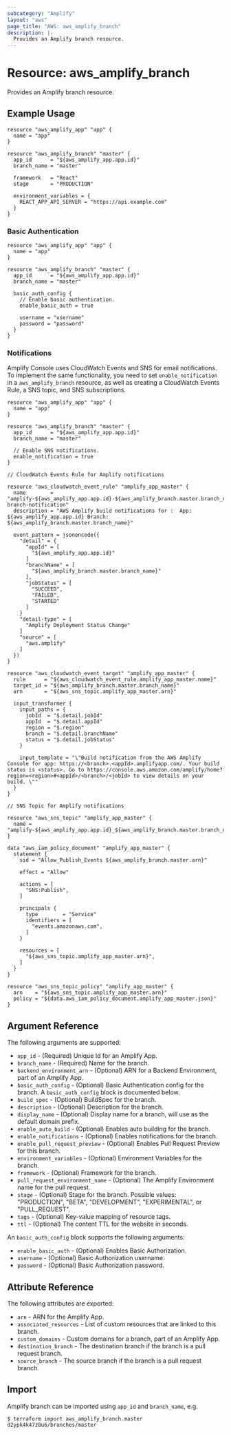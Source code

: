 ```yaml
---
subcategory: "Amplify"
layout: "aws"
page_title: "AWS: aws_amplify_branch"
description: |-
  Provides an Amplify branch resource.
---
```


# Resource: aws_amplify_branch

Provides an Amplify branch resource.

## Example Usage

```hcl
resource "aws_amplify_app" "app" {
  name = "app"
}

resource "aws_amplify_branch" "master" {
  app_id      = "${aws_amplify_app.app.id}"
  branch_name = "master"

  framework   = "React"
  stage       = "PRODUCTION"

  environment_variables = {
    REACT_APP_API_SERVER = "https://api.example.com"
  }
}
```

### Basic Authentication

```hcl
resource "aws_amplify_app" "app" {
  name = "app"
}

resource "aws_amplify_branch" "master" {
  app_id      = "${aws_amplify_app.app.id}"
  branch_name = "master"

  basic_auth_config {
    // Enable basic authentication.
    enable_basic_auth = true

    username = "username"
    password = "password"
  }
}
```

### Notifications

Amplify Console uses CloudWatch Events and SNS for email notifications.  To implement the same functionality, you need to set `enable_notification` in a `aws_amplify_branch` resource, as well as creating a CloudWatch Events Rule, a SNS topic, and SNS subscriptions.

```hcl
resource "aws_amplify_app" "app" {
  name = "app"
}

resource "aws_amplify_branch" "master" {
  app_id      = "${aws_amplify_app.app.id}"
  branch_name = "master"

  // Enable SNS notifications.
  enable_notification = true
}

// CloudWatch Events Rule for Amplify notifications

resource "aws_cloudwatch_event_rule" "amplify_app_master" {
  name        = "amplify-${aws_amplify_app.app.id}-${aws_amplify_branch.master.branch_name}-branch-notification"
  description = "AWS Amplify build notifications for :  App: ${aws_amplify_app.app.id} Branch: ${aws_amplify_branch.master.branch_name}"

  event_pattern = jsonencode({
    "detail" = {
      "appId" = [
        "${aws_amplify_app.app.id}"
      ]
      "branchName" = [
        "${aws_amplify_branch.master.branch_name}"
      ],
      "jobStatus" = [
        "SUCCEED",
        "FAILED",
        "STARTED"
      ]
    }
    "detail-type" = [
      "Amplify Deployment Status Change"
    ]
    "source" = [
      "aws.amplify"
    ]
  })
}

resource "aws_cloudwatch_event_target" "amplify_app_master" {
  rule      = "${aws_cloudwatch_event_rule.amplify_app_master.name}"
  target_id = "${aws_amplify_branch.master.branch_name}"
  arn       = "${aws_sns_topic.amplify_app_master.arn}"

  input_transformer {
    input_paths = {
      jobId  = "$.detail.jobId"
      appId  = "$.detail.appId"
      region = "$.region"
      branch = "$.detail.branchName"
      status = "$.detail.jobStatus"
    }

    input_template = "\"Build notification from the AWS Amplify Console for app: https://<branch>.<appId>.amplifyapp.com/. Your build status is <status>. Go to https://console.aws.amazon.com/amplify/home?region=<region>#<appId>/<branch>/<jobId> to view details on your build. \""
  }
}

// SNS Topic for Amplify notifications

resource "aws_sns_topic" "amplify_app_master" {
  name = "amplify-${aws_amplify_app.app.id}_${aws_amplify_branch.master.branch_name}"
}

data "aws_iam_policy_document" "amplify_app_master" {
  statement {
    sid = "Allow_Publish_Events ${aws_amplify_branch.master.arn}"

    effect = "Allow"

    actions = [
      "SNS:Publish",
    ]

    principals {
      type        = "Service"
      identifiers = [
        "events.amazonaws.com",
      ]
    }

    resources = [
      "${aws_sns_topic.amplify_app_master.arn}",
    ]
  }
}

resource "aws_sns_topic_policy" "amplify_app_master" {
  arn    = "${aws_sns_topic.amplify_app_master.arn}"
  policy = "${data.aws_iam_policy_document.amplify_app_master.json}"
}
```

## Argument Reference

The following arguments are supported:

* `app_id` - (Required) Unique Id for an Amplify App.
* `branch_name` - (Required) Name for the branch.
* `backend_environment_arn` - (Optional) ARN for a Backend Environment, part of an Amplify App.
* `basic_auth_config` - (Optional) Basic Authentication config for the branch. A `basic_auth_config` block is documented below.
* `build_spec` - (Optional) BuildSpec for the branch.
* `description` - (Optional) Description for the branch.
* `display_name` - (Optional) Display name for a branch, will use as the default domain prefix.
* `enable_auto_build` - (Optional) Enables auto building for the branch.
* `enable_notifications` - (Optional) Enables notifications for the branch.
* `enable_pull_request_preview` - (Optional) Enables Pull Request Preview for this branch.
* `environment_variables` - (Optional) Environment Variables for the branch.
* `framework` - (Optional) Framework for the branch.
* `pull_request_environment_name` - (Optional) The Amplify Environment name for the pull request.
* `stage` - (Optional) Stage for the branch. Possible values: "PRODUCTION", "BETA", "DEVELOPMENT", "EXPERIMENTAL", or "PULL_REQUEST".
* `tags` - (Optional) Key-value mapping of resource tags.
* `ttl` - (Optional) The content TTL for the website in seconds.

An `basic_auth_config` block supports the following arguments:

* `enable_basic_auth` - (Optional) Enables Basic Authorization.
* `username` - (Optional) Basic Authorization username.
* `password` - (Optional) Basic Authorization password.

## Attribute Reference

The following attributes are exported:

* `arn` - ARN for the Amplify App.
* `associated_resources` - List of custom resources that are linked to this branch.
* `custom_domains` - Custom domains for a branch, part of an Amplify App.
* `destination_branch` - The destination branch if the branch is a pull request branch.
* `source_branch` - The source branch if the branch is a pull request branch.

## Import

Amplify branch can be imported using `app_id` and `branch_name`, e.g.

```
$ terraform import aws_amplify_branch.master d2ypk4k47z8u6/branches/master
```

